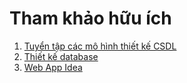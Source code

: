 # Tham khảo hữu ích

1. [Tuyển tập các mô hình thiết kế CSDL](http://www.databaseanswers.org/data_models/)
2. [Thiết kế database](https://www.lucidchart.com/pages/database-diagram/database-design)
3. [Web App Idea](https://flaviocopes.com/sample-app-ideas/)